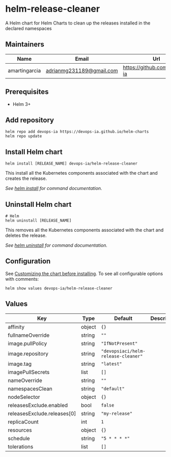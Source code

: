 # helm-release-cleaner

A Helm chart for Helm Charts to clean up the releases installed in the declared namespaces

## Maintainers

| Name | Email | Url |
| ---- | ------ | --- |
| amartingarcia | <adrianmg231189@gmail.com> | <https://github.com/devops-ia> |

## Prerequisites

* Helm 3+

## Add repository

```console
helm repo add devops-ia https://devops-ia.github.io/helm-charts
helm repo update
```

## Install Helm chart

```console
helm install [RELEASE_NAME] devops-ia/helm-release-cleaner
```

This install all the Kubernetes components associated with the chart and creates the release.

_See [helm install](https://helm.sh/docs/helm/helm_install/) for command documentation._

## Uninstall Helm chart

```console
# Helm
helm uninstall [RELEASE_NAME]
```

This removes all the Kubernetes components associated with the chart and deletes the release.

_See [helm uninstall](https://helm.sh/docs/helm/helm_uninstall/) for command documentation._

## Configuration

See [Customizing the chart before installing](https://helm.sh/docs/intro/using_helm/#customizing-the-chart-before-installing). To see all configurable options with comments:

```console
helm show values devops-ia/helm-release-cleaner
```

## Values

| Key | Type | Default | Description |
|-----|------|---------|-------------|
| affinity | object | `{}` |  |
| fullnameOverride | string | `""` |  |
| image.pullPolicy | string | `"IfNotPresent"` |  |
| image.repository | string | `"devopsiaci/helm-release-cleaner"` |  |
| image.tag | string | `"latest"` |  |
| imagePullSecrets | list | `[]` |  |
| nameOverride | string | `""` |  |
| namespacesClean | string | `"default"` |  |
| nodeSelector | object | `{}` |  |
| releasesExclude.enabled | bool | `false` |  |
| releasesExclude.releases[0] | string | `"my-release"` |  |
| replicaCount | int | `1` |  |
| resources | object | `{}` |  |
| schedule | string | `"5 * * * *"` |  |
| tolerations | list | `[]` |  |